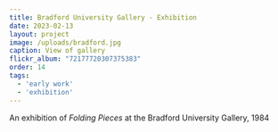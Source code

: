 ```yaml
---
title: Bradford University Gallery - Exhibition
date: 2023-02-13
layout: project
image: /uploads/bradford.jpg
caption: View of gallery
flickr_album: "72177720307375383"
order: 14
tags:
  - 'early work'
  - 'exhibition'
---
```

An exhibition of *Folding Pieces* at the Bradford University Gallery, 1984